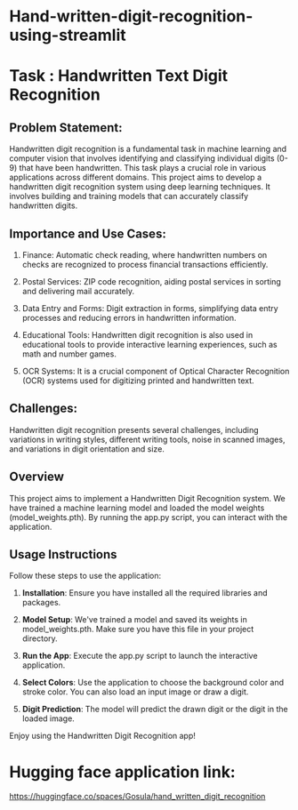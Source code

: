 # Hand-written-digit-recognition-using-streamlit


# Task : Handwritten Text Digit Recognition

## Problem Statement:

Handwritten digit recognition is a fundamental task in machine learning and computer vision that involves identifying and classifying individual digits (0-9) that have been handwritten. This task plays a crucial role in various applications across different domains.
This project aims to develop a handwritten digit recognition system using deep learning techniques. It involves building and training models that can accurately classify handwritten digits.

## Importance and Use Cases:

1. Finance: Automatic check reading, where handwritten numbers on checks are recognized to process financial transactions efficiently.

2. Postal Services: ZIP code recognition, aiding postal services in sorting and delivering mail accurately.

3. Data Entry and Forms: Digit extraction in forms, simplifying data entry processes and reducing errors in handwritten information.

4. Educational Tools: Handwritten digit recognition is also used in educational tools to provide interactive learning experiences, such as math and number games.

5. OCR Systems: It is a crucial component of Optical Character Recognition (OCR) systems used for digitizing printed and handwritten text.

## Challenges:

Handwritten digit recognition presents several challenges, including variations in writing styles, different writing tools, noise in scanned images, and variations in digit orientation and size.


## Overview

This project aims to implement a Handwritten Digit Recognition system. We have trained a machine learning model and loaded the model weights (model_weights.pth). By running the app.py script, you can interact with the application.

## Usage Instructions

Follow these steps to use the application:

1. **Installation**: Ensure you have installed all the required libraries and packages.

2. **Model Setup**: We've trained a model and saved its weights in model_weights.pth. Make sure you have this file in your project directory.

3. **Run the App**: Execute the app.py script to launch the interactive application.

4. **Select Colors**: Use the application to choose the background color and stroke color. You can also load an input image or draw a digit.

5. **Digit Prediction**: The model will predict the drawn digit or the digit in the loaded image.

Enjoy using the Handwritten Digit Recognition app!

# Hugging face application link:

https://huggingface.co/spaces/Gosula/hand_written_digit_recognition

